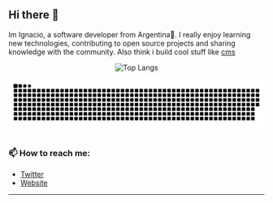 ## Hi there 👋

Im Ignacio, a software developer from Argentina🧉.
I really enjoy learning new technologies, contributing to open source projects and sharing knowledge with the community. Also think i build cool stuff like [cms](https://cms.byli.dev)

<div align="center">
  <img src="https://github-readme-stats.vercel.app/api/top-langs/?username=bylidev" alt="Top Langs">
</div>

![](./assets/github-contribution-grid-snake.svg)


### 📫 How to reach me:
- [Twitter](https://twitter.com/DonDinoKing)
- [Website](https://byli.dev)
---